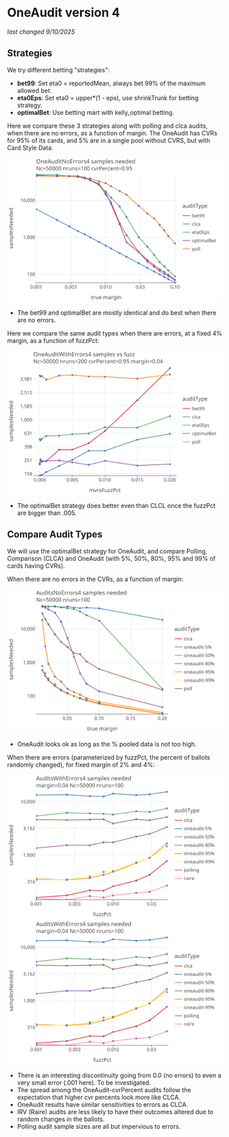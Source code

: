# OneAudit version 4 
_last changed 9/10/2025_

## Strategies

We try different betting "strategies":

* **bet99**: Set eta0 = reportedMean, always bet 99% of the maximum allowed bet.
* **eta0Eps**: Set eta0 = upper*(1 - eps), use shrinkTrunk for betting strategy.
* **optimalBet**: Use betting mart with kelly_optimal betting.

Here we compare these 3 strategies along with polling and clca audits, when there are no errors, as a function of margin. 
The OneAudit has CVRs for 95% of its cards, and 5% are in a single pool without CVRS, but with Card Style Data.

<a href="https://johnlcaron.github.io/rlauxe/docs/plots/oneaudit4/OneAuditNoErrors4/OneAuditNoErrors4LogLog.html" rel="OneAuditNoErrors4LogLog">![OneAuditNoErrors4LogLog](plots/oneaudit4/OneAuditNoErrors4/OneAuditNoErrors4LogLog.png)</a>

* The bet99 and optimalBet are mostly identical and do best when there are no errors.

Here we compare the same audit types when there are errors, at a fixed 4% margin, as a function of fuzzPct:

<a href="https://johnlcaron.github.io/rlauxe/docs/plots/oneaudit4/OneAuditWithErrors4/OneAuditWithErrors4LogLinear.html" rel="OneAuditWithErrors4LogLinear">![OneAuditWithErrors4LogLinear](plots/oneaudit4/OneAuditWithErrors4/OneAuditWithErrors4LogLinear.png)</a>

* The optimalBet strategy does better even than CLCL once the fuzzPct are bigger than .005.

## Compare Audit Types

We will use the optimalBet strategy for OneAudit, and compare Polling, Comparison (CLCA) and OneAudit (with 5%, 50%, 80%, 95% and 99% of cards having CVRs).

When there are no errors in the CVRs, as a function of margin:

<a href="https://johnlcaron.github.io/rlauxe/docs/plots/oneaudit4/AuditsNoErrors4/AuditsNoErrors4LogLinear.html" rel="AuditsNoErrors4LogLinear">![AuditsNoErrors4LogLinear](plots/oneaudit4/AuditsNoErrors4/AuditsNoErrors4LogLinear.png)</a>

* OneAudit looks ok as long as the % pooled data is not too high.

When there are errors (parameterized by fuzzPct, the percent of ballots randomly changed), for fixed margin of 2% and 4%:

<a href="https://johnlcaron.github.io/rlauxe/docs/plots/oneaudit4/AuditsWithErrors4/AuditsWithErrors4LogLog.html" rel="AuditsWithErrors4LogLog">![AuditsWithErrors4LogLog](plots/oneaudit4/AuditsWithErrors4/AuditsWithErrors4LogLog.png)</a>
<a href="https://johnlcaron.github.io/rlauxe/docs/plots/oneaudit4/AuditsWithErrors4/AuditsWithErrors4LogLog.html" rel="AuditsNoErrors4LogLog">![AuditsNoErrors4LogLog](plots/oneaudit4/AuditsWithErrors4/AuditsWithErrors4LogLog.png)</a>

* There is an interesting discontinuity going from 0.0 (no errors) to even a very small error (.001 here). To be investigated.
* The spread among the OneAudit-cvrPercent audits follow the expectation that higher cvr percents look more like CLCA. 
* OneAudit results have similar sensitivities to errors as CLCA.
* IRV (Raire) audits are less likely to have their outcomes altered due to random changes in the ballots.
* Polling audit sample sizes are all but impervious to errors.
